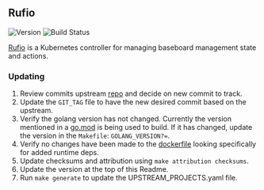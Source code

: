 ## **Rufio**
![Version](https://img.shields.io/badge/version-v0.6.3-blue)
![Build Status](https://codebuild.us-west-2.amazonaws.com/badges?uuid=eyJlbmNyeXB0ZWREYXRhIjoibmZUSnF0RVBLRGhmNENKWVdNa1kzZ2V0UlFOWWJVZmM0N3UzSm12ekZkRm5KL240YmZTWXdTL2p6NXlUdnF4SUdibzFubW41dW4wTWs1c3Y1TmdSNmw0PSIsIml2UGFyYW1ldGVyU3BlYyI6IkVHRnl2M2JGVTZZSWIyZ1UiLCJtYXRlcmlhbFNldFNlcmlhbCI6MX0%3D&branch=main)

[Rufio](https://github.com/tinkerbell/rufio) is a Kubernetes controller for managing baseboard management state and actions.

### Updating

1. Review commits upstream [repo](https://github.com/tinkerbell/rufio) and decide on new commit to track.
1. Update the `GIT_TAG` file to have the new desired commit based on the upstream.
1. Verify the golang version has not changed. Currently the version mentioned in a [go.mod](https://github.com/tinkerbell/rufio/blob/main/go.mod#L3) is being used to build. If it has changed, update the version in the `Makefile`: `GOLANG_VERSION?=`.
1. Verify no changes have been made to the [dockerfile](https://github.com/tinkerbell/rufio/blob/main/Dockerfile) looking specifically for added runtime deps.
1. Update checksums and attribution using `make attribution checksums`.
1. Update the version at the top of this Readme.
1. Run `make generate` to update the UPSTREAM_PROJECTS.yaml file.
